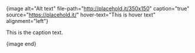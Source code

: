{image alt="Alt text" file-path="http://placehold.it/350x150" caption="true" source="https://placehold.it/" hover-text="This is hover text" alignment="left"}

This is the caption text.

{image end}
